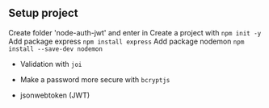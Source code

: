## Setup project

Create folder 'node-auth-jwt' and enter in
Create a project with `npm init -y`
Add package express `npm install express`
Add package nodemon `npm install --save-dev nodemon`

- Validation with `joi`
- Make a password more secure with `bcryptjs`

- jsonwebtoken (JWT)
